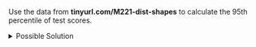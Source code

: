 Use the data from **tinyurl.com/M221-dist-shapes** to calculate the 95th percentile of test scores.

<details>

<summary>Possible Solution</summary>

``` excel
=PERCENTILE(A:A,0.95)
```

The 95th percentile of test scores is 97.

</details>

<!--- Adpated from the Sugar Sack weights problem above. --->
